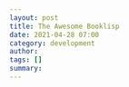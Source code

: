 ```yaml
---
layout: post
title: The Awesome Booklisp
date: 2021-04-28 07:00
category: development
author: 
tags: []
summary: 
---
```


